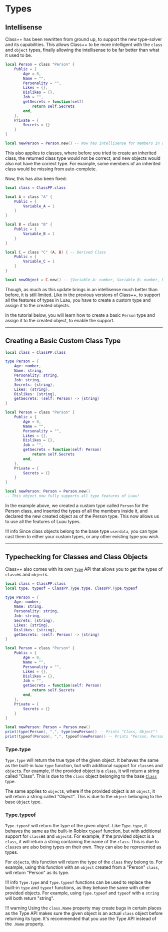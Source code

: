 # Types

## Intellisense

Class++ has been rewritten from ground up, to support the new type-solver and its capabilities. 
This allows Class++ to be more intelligent with the `class` and `object` types, finally allowing the intellisense to be far better than what it used to be. 

```lua
local Person = class "Person" {
	Public = {
		Age = 0,
		Name = "",
		Personality = "",
		Likes = {},
		Dislikes = {},
		Job = "",
		getSecrets = function(self)
			return self.Secrets
		end,
	},
	Private = {
		Secrets = {}
	}
}

local newPerson = Person.new() -- Now has intellisense for members in all access specifiers, and obtains the correct types for every member!
```

This also applies to classes, where before you tried to create an inherited class, the returned class type would not be correct, and new objects would also not have the correct type. For example, some members of an inherited class would be missing from auto-complete.

Now, this has also been fixed:

```lua
local class = ClassPP.class

local A = class "A" { 
    Public = {
        Variable_A = 1
    }
}

local B = class "B" { 
    Public = {
        Variable_B = 1
    }
}

local C = class "C" (A, B) { -- Derived Class
    Public = {
        Variable_C = 1
    }
}

local newObject = C.new() -- {Variable_A: number, Variable_B: number, Variable_C: number}
```

Though, as much as this update brings in an intellisense much better than before, it is still limited. Like in the previous versions of Class++, to support all the features of types in Luau, you have to create a custom type and assign it to the created objects.

In the tutorial below, you will learn how to create a basic `Person` type and assign it to the created object, to enable the support.

----

## Creating a Basic Custom Class Type

```lua
local class = ClassPP.class

type Person = {
	Age: number,
	Name: string,
	Personality: string,
	Job: string,
	Secrets: {string},
	Likes: {string},
	Dislikes: {string},
	getSecrets: (self: Person) -> {string}
}

local Person = class "Person" {
	Public = {
		Age = 0,
		Name = "",
		Personality = "",
		Likes = {},
		Dislikes = {},
		Job = "",
		getSecrets = function(self: Person)
			return self.Secrets
		end,
	},
	Private = {
		Secrets = {}
	}
}

local newPerson: Person = Person.new()
-- This object now fully supports all type features of Luau!
```

In the example above, we created a custom type called `Person` for the Person class, and inserted the types of all the members inside it, and declared the new created object as of the Person type. This now allows us to use all the features of Luau types.

!!! info
    Since class objects belong to the base type `userdata`, you can type cast them to either your custom types, or any other existing type you wish.

----

## Typechecking for Classes and Class Objects

Class++ also comes with its own [`Type`](../api-reference/classFunctions/type/type.md) API that allows you to get the types of `class`es and `object`s.

```lua
local class = ClassPP.class
local type, typeof = ClassPP.Type.type, ClassPP.Type.typeof

type Person = {
	Age: number,
	Name: string,
	Personality: string,
	Job: string,
	Secrets: {string},
	Likes: {string},
	Dislikes: {string},
	getSecrets: (self: Person) -> {string}
}

local Person = class "Person" {
	Public = {
		Age = 0,
		Name = "",
		Personality = "",
		Likes = {},
		Dislikes = {},
		Job = "",
		getSecrets = function(self: Person)
			return self.Secrets
		end,
	},
	Private = {
		Secrets = {}
	}
}

local newPerson: Person = Person.new()
print(type(Person), ",", type(newPerson)) -- Prints "Class, Object"!
print(typeof(Person), ",", typeof(newPerson)) -- Prints "Person, Person"!
```

### Type.type

`Type.type` will return the true type of the given object. It behaves the same as the built-in luau `type` function, but with additional support for `class`es and `object`s. For example, if the provided object is a `class`, it will return a string called "Class". This is due to the `class` object belonging to the base [`Class`](../api-reference/dataTypes/class.md) type.

The same applies to `object`s, where if the provided object is an `object`, it will return a string called "Object". This is due to the `object` belonging to the base [`Object`](../api-reference/dataTypes/object.md) type.

### Type.typeof

`Type.typeof` will return the type of the given object. Like `Type.type`, it behaves the same as the built-in Roblox `typeof` function, but with additional support for `class`es and `object`s. For example, if the provided object is a `class`, it will return a string containing the name of the `class`. This is due to `class`es are also being types on their own. They can also be represented as types.

For `object`s, this function will return the type of the `class` they belong to. For example, using this function with an `object` created from a "Person" `class`, will return "Person" as its type.

!!! info
	`Type.type` and `Type.typeof` functions can be used to replace the built-in `type` and `typeof` functions, as they behave the same with other provided objects. For example, using `Type.typeof` and `typeof` with a `string` will both return "string".

!!! warning
    Using the `class.Name` property may create bugs in certain places as the Type API makes sure the given object is an actual `class` object before returning its type. It's recommended that you use the Type API instead of the `.Name` property.
